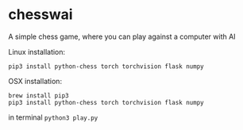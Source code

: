 # chesswai
A simple chess game, where you can play against a computer with AI

Linux installation:

```
pip3 install python-chess torch torchvision flask numpy
```

OSX installation:
```
brew install pip3
pip3 install python-chess torch torchvision flask numpy
```
in terminal ```python3 play.py```
